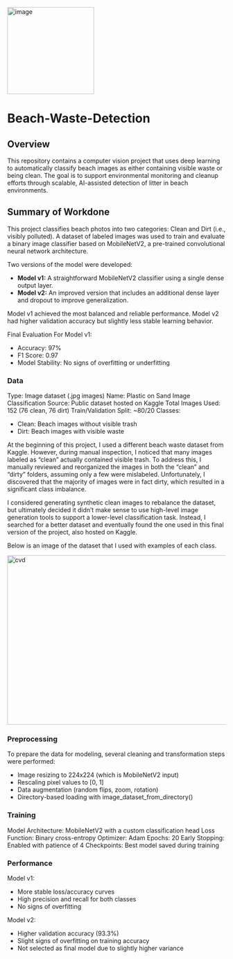 <img width="200" height="200" alt="image" src="https://github.com/user-attachments/assets/0584c25c-6ea3-4dca-9a76-715171876dd8" />

# Beach-Waste-Detection

## Overview
This repository contains a computer vision project that uses deep learning to automatically classify beach images as either containing visible waste or being clean. The goal is to support environmental monitoring and cleanup efforts through scalable, AI-assisted detection of litter in beach environments.

## Summary of Workdone
This project classifies beach photos into two categories: Clean and Dirt (i.e., visibly polluted). A dataset of labeled images was used to train and evaluate a binary image classifier based on MobileNetV2, a pre-trained convolutional neural network architecture.

Two versions of the model were developed:
 - **Model v1:** A straightforward MobileNetV2 classifier using a single dense output layer.
 - **Model v2:** An improved version that includes an additional dense layer and dropout to improve generalization.

Model v1 achieved the most balanced and reliable performance. Model v2 had higher validation accuracy but slightly less stable learning behavior.


Final Evaluation For Model v1:
 - Accuracy: 97%
 - F1 Score: 0.97
 - Model Stability: No signs of overfitting or underfitting

### Data
Type: Image dataset (.jpg images)
Name: Plastic on Sand Image Classification
Source: Public dataset hosted on Kaggle
Total Images Used: 152 (76 clean, 76 dirt)
Train/Validation Split: ~80/20
Classes:
  - Clean: Beach images without visible trash
  - Dirt: Beach images with visible waste

At the beginning of this project, I used a different beach waste dataset from Kaggle. However, during manual inspection, I noticed that many images labeled as “clean” actually contained visible trash. To address this, I manually reviewed and reorganized the images in both the “clean” and “dirty” folders, assuming only a few were mislabeled. Unfortunately, I discovered that the majority of images were in fact dirty, which resulted in a significant class imbalance.

I considered generating synthetic clean images to rebalance the dataset, but ultimately decided it didn’t make sense to use high-level image generation tools to support a lower-level classification task. Instead, I searched for a better dataset and eventually found the one used in this final version of the project, also hosted on Kaggle.

Below is an image of the dataset that I used with examples of each class. 

<img width="1164" height="390" alt="cvd" src="https://github.com/user-attachments/assets/8d904de1-f6a2-4909-a03e-16e56d8e072e" />


### Preprocessing
To prepare the data for modeling, several cleaning and transformation steps were performed: 
  - Image resizing to 224x224 (which is MobileNetV2 input)
  - Rescaling pixel values to [0, 1]
  - Data augmentation (random flips, zoom, rotation)
  - Directory-based loading with image_dataset_from_directory()

### Training
Model Architecture: MobileNetV2  with a custom classification head
Loss Function: Binary cross-entropy
Optimizer: Adam
Epochs: 20
Early Stopping: Enabled with patience of 4
Checkpoints: Best model saved during training

### Performance

Model v1:
  - More stable loss/accuracy curves
  - High precision and recall for both classes
  - No signs of overfitting

Model v2:
  - Higher validation accuracy (93.3%)
  - Slight signs of overfitting on training accuracy
  - Not selected as final model due to slightly higher variance















  
